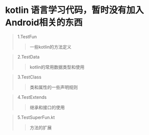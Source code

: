 # kotlin 语言学习代码，暂时没有加入Android相关的东西  

> 1.TestFun  
>   > 一些kotlin的方法定义  

> 2.TestData        
> > kotlin的常用数据类型和使用           

> 3.TestClass    
> > 类和属性的一些声明规则  

> 4.TestExtends  
> > 继承和接口的使用  

> 5.TestSuperFun.kt  
> > 方法的扩展  